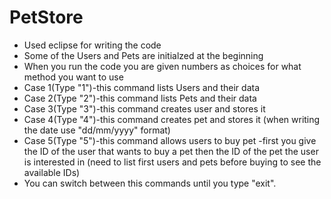# PetStore
- Used eclipse for writing the code
- Some of the Users and Pets are initialzed at the beginning
- When you run the code you are given numbers as choices for what method you want to use
- Case 1(Type "1")-this command lists Users and their data
- Case 2(Type "2")-this command lists Pets and their data
- Case 3(Type "3")-this command creates user and stores it 
- Case 4(Type "4")-this command creates pet and stores it (when writing the date use "dd/mm/yyyy" format)
- Case 5(Type "5")-this command allows users to buy pet -first you give the ID of the user that wants to buy a pet then 
the ID of the pet the user is interested in (need to list first users and pets before buying to see the available IDs)
- You can switch between this commands until you type "exit".
